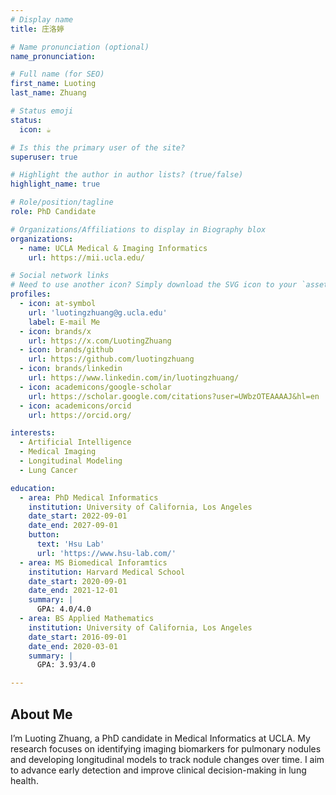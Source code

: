 ```yaml
---
# Display name
title: 庄洛婷

# Name pronunciation (optional)
name_pronunciation: 

# Full name (for SEO)
first_name: Luoting
last_name: Zhuang

# Status emoji
status:
  icon: ☕️

# Is this the primary user of the site?
superuser: true

# Highlight the author in author lists? (true/false)
highlight_name: true

# Role/position/tagline
role: PhD Candidate

# Organizations/Affiliations to display in Biography blox
organizations:
  - name: UCLA Medical & Imaging Informatics
    url: https://mii.ucla.edu/

# Social network links
# Need to use another icon? Simply download the SVG icon to your `assets/media/icons/` folder.
profiles:
  - icon: at-symbol
    url: 'luotingzhuang@g.ucla.edu'
    label: E-mail Me
  - icon: brands/x
    url: https://x.com/LuotingZhuang
  - icon: brands/github
    url: https://github.com/luotingzhuang
  - icon: brands/linkedin
    url: https://www.linkedin.com/in/luotingzhuang/
  - icon: academicons/google-scholar
    url: https://scholar.google.com/citations?user=UWbzOTEAAAAJ&hl=en
  - icon: academicons/orcid
    url: https://orcid.org/

interests:
  - Artificial Intelligence
  - Medical Imaging
  - Longitudinal Modeling
  - Lung Cancer

education:
  - area: PhD Medical Informatics
    institution: University of California, Los Angeles
    date_start: 2022-09-01
    date_end: 2027-09-01
    button:
      text: 'Hsu Lab'
      url: 'https://www.hsu-lab.com/'
  - area: MS Biomedical Inforamtics
    institution: Harvard Medical School
    date_start: 2020-09-01
    date_end: 2021-12-01
    summary: |
      GPA: 4.0/4.0
  - area: BS Applied Mathematics
    institution: University of California, Los Angeles
    date_start: 2016-09-01
    date_end: 2020-03-01
    summary: |
      GPA: 3.93/4.0

---
```


## About Me
I’m Luoting Zhuang, a PhD candidate in Medical Informatics at UCLA. My research focuses on identifying imaging biomarkers for pulmonary nodules and developing longitudinal models to track nodule changes over time. I aim to advance early detection and improve clinical decision-making in lung health.
